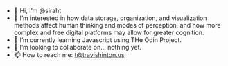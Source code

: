 - 👋 Hi, I’m @siraht
- 👀 I’m interested in how data storage, organization, and visualization methods affect human thinking and modes of perception, and how more complex and free digital platforms may allow for greater cognition.
- 🌱 I’m currently learning Javascript using THe Odin Project.
- 💞️ I’m looking to collaborate on... nothing yet.
- 📫 How to reach me: t@travishinton.us
